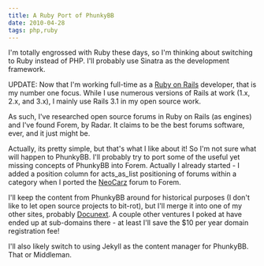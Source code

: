 ```yaml
---
title: A Ruby Port of PhunkyBB 
date: 2010-04-28
tags: php,ruby
---
```

I'm totally engrossed with Ruby these days, so I'm thinking about switching to Ruby instead of PHP. I'll probably use Sinatra as the development framework.

UPDATE: Now that I'm working full-time as a [Ruby on Rails](http://www.docunext.com/) developer, that is my number one focus. While I use numerous versions of Rails at work (1.x, 2.x, and 3.x), I mainly use Rails 3.1 in my open source work.

As such, I've researched open source forums in Ruby on Rails (as engines) and I've found Forem, by Radar. It claims to be the best forums software, ever, and it just might be.

Actually, its pretty simple, but that's what I like about it! So I'm not sure what will happen to PhunkyBB. I'll probably try to port some of the useful yet missing concepts of PhunkyBB into Forem. Actually I already started - I added a position column for acts\_as\_list positioning of forums within a category when I ported the [NeoCarz](http://www.neocarz.com/) forum to Forem.

I'll keep the content from PhunkyBB around for historical purposes (I don't like to let open source projects to bit-rot), but I'll merge it into one of my other sites, probably [Docunext](http://www.docunext.com/). A couple other ventures I poked at have ended up at sub-domains there - at least I'll save the $10 per year domain registration fee!

I'll also likely switch to using Jekyll as the content manager for PhunkyBB. That or Middleman.


